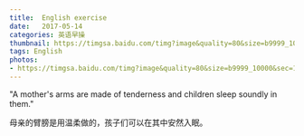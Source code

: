 ```yaml
---
title:  English exercise
date:   2017-05-14
categories: 英语早操
thumbnail: https://timgsa.baidu.com/timg?image&quality=80&size=b9999_10000&sec=1494772494950&di=b227d6ada9b0dff624278330a894d8bd&imgtype=jpg&src=http%3A%2F%2Fimg4.imgtn.bdimg.com%2Fit%2Fu%3D172247516%2C1725229192%26fm%3D214%26gp%3D0.jpg
tags: English
photos:
- https://timgsa.baidu.com/timg?image&quality=80&size=b9999_10000&sec=1494772494950&di=b227d6ada9b0dff624278330a894d8bd&imgtype=jpg&src=http%3A%2F%2Fimg4.imgtn.bdimg.com%2Fit%2Fu%3D172247516%2C1725229192%26fm%3D214%26gp%3D0.jpg
---
```


"A mother's arms are made of tenderness and children sleep soundly in them."
<p>母亲的臂膀是用温柔做的，孩子们可以在其中安然入眠。</p>
